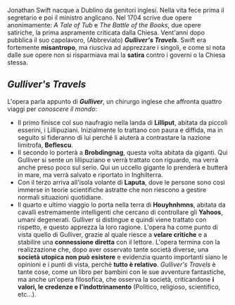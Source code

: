 Jonathan Swift nacque a Dublino da genitori inglesi. Nella vita fece prima il segretario e poi il ministro anglicano. Nel 1704 scrive due opere anonimamente: *A Tale of Tub* e *The Battle of the Books*, due opere satiriche, la prima aspramente criticata dalla Chiesa.
Vent'anni dopo pubblica il suo capolavoro, (Abbreviato) ***Gulliver's Travels***.
Swift era fortemente **misantropo**, ma riusciva ad apprezzare i singoli, e come si nota dalle sue opere non si risparmiava mai la **satira** contro i governi o la Chiesa stessa.

## *Gulliver's Travels*
L'opera parla appunto di ***Gulliver***, un chirurgo inglese che affronta quattro viaggi per *conoscere il mondo*:
- Il primo finisce col suo naufragio nella landa di **Lilliput**, abitata da piccoli esserini, i Lillipuziani. Inizialmente lo trattano con paura e diffida, ma in seguito si fideranno di lui perché li aiuterà a contrastare la nazione limitrofa, **Beflescu**.
- Il secondo lo porterà a **Brobdingnag**, questa volta abitata da giganti. Qui Gulliver si sente un lillipuziano e verrà trattato con riguardo, ma verrà anche preso poco sul serio. Qui un uccello gigante lo prenderà e butterà in mare, ma verrà salvato e riportato in Inghilterra.
- Con il terzo arriva all'isola volante di **Laputa**, dove le persone sono così immerse in teorie scientifiche astratte che non riescono a gestire normali situazioni quotidiane.
- Il quarto e ultimo viaggio lo porta nella terra di **Houyhnhmns**, abitata da cavalli estremamente intelligenti che cercano di controllare gli **Yahoos**, umani degenerati. Gulliver si distingue e quindi viene trattato con rispetto, e questo apprezza la loro ragione.
L'opera ha come punto di vista quello di Gulliver, grazie al quale riesce a **velare critiche** e a stabilire una **connessione diretta** con il lettore. L'opera termina con la realizzazione che, dopo aver osservato tante società diverse, una **società utopica non può esistere** e evidenzia quanto importanti siano le opinioni e i punti di vista, perché **tutto è relativo**.
*Gulliver's Travels* è tante cose, come un libro per bambini con le sue avventure fantastiche, ma anche un'opera filosofica, che osserva la società, criticandone **i valori, le credenze e l'indottrinamento** (Politico, religioso, scientifico, etc...).